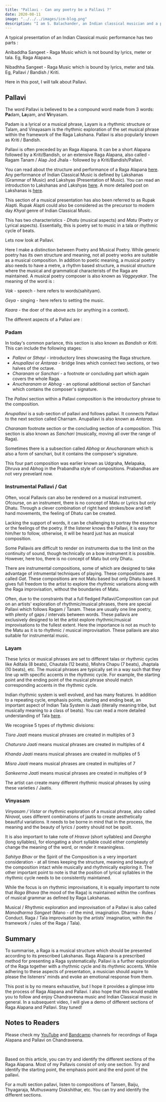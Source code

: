 ```yaml
---
title: "Pallavi - Can any poetry be a Pallavi ?"
date: 2020-08-11
image: "../../../images/icm-blog.png"
description: "I am S. Balachander, an Indian classical musician and a performing artist of Chandraveena. In my long association with music, I have been privileged to have had deep and meaningful discussions on the theory of music with my Ustad, and undertaken further study of scriptures to understand our music better. Here I share my understanding of what a Pallavi (composition) is. Pallavi is also popularly known as Bandish/Kriti. Read on to find out more!"
---
```


A typical presentation of an Indian Classical music performance has two parts : 

Anibaddha Sangeet - Raga Music which is not bound by lyrics, meter or tala. Eg, Raga Alapana. 

Nibadhha Sangeet - Raga Music which is bound by lyrics, meter and tala. Eg, Pallavi / Bandish / Kriti.

Here in this post, I will talk about Pallavi.


## Pallavi

The word Pallavi is believed to be a compound word made from 3 words: **Pa**dam, **La**yam, and **Vi**nyasam.

Padam is a lyrical or a musical phrase, Layam is a rhythmic structure or Talam, and Vinayasam is the rhythmic exploration of the set musical phrase within the framework of the Raga Lakshana. Pallavi is also popularly known as Kriti / Bandish.

Pallavi is often preceded by an Raga Alapana. It can be a short Alapana followed by a Kriti/Bandish, or an extensive Raga Alapana, also called - Ragam Tanam / Alap Jod Jhala - followed by a Kriti/Bandish/Pallavi.

You can read about the structure and performance of a Raga Alapana [here](/blog/raga-alapana). Any performance of Indian Classical Music is defined by Lakshanas (Grammar of Music) and Lakshyas (Presentation of Music). You can read an introduction to Lakshanas and Lakshyas [here](/blog/music-as-a-performing-art). A more detailed post on Lakshanas is [here](/blog/grammar-of-music).

This section of a musical presentation has also been referred to as Rupak Alapti. Rupak Alapti could also be considered as the precursor to modern day *Khyal* genre of Indian Classical Music. 

This has two characteristics - *Dhatu* (musical aspects) and *Matu* (Poetry or Lyrical aspects). Essentially, this is poetry set to music in a tala or rhythmic cycle of beats. 

Lets now look at Pallavi.

Here I make a distinction between Poetry and Musical Poetry. While generic poetry has its own structure and meaning, not all poetry works are suitable as a musical composition. In addition to poetic meaning, a musical poetry also needs to have a metre, a rhythm based structure, a musical structure where the musical and grammatical characterists of the Raga are maintained. A musical poetry composer is also known as *Vaggeyakar*. The meaning of the word is :

*Vak* - speech - here refers to words(sahityam). 

*Geya* - singing - here refers to setting the music. 

*Kaara* - the doer of the above acts (or anything in a context).

The different aspects of a Pallavi are :

### Padam

In today's common parlance, this section is also known as *Bandish* or *Kriti*. This can include the following stages:

* *Pallavi* or *Sthayi* - introductory lines showcasing the Raga structure.
* *Anupallavi* or *Antaraa* - bridge lines which connect two sections, or two halves of the octave.
* *Charanam* or *Sanchari* - a footnote or concluding part which again covers the whole Raga.
* *Anucharanam* or *Abhog* - an optional additional section of Sanchari which contains the composer's signature.

The *Pallavi* section within a Pallavi composition is the introductory phrase to the composition. 

*Anupallavi* is a sub-section of pallavi and follows pallavi. It connects Pallavi to the next section called Charnam. Anupallavi is also known as *Antaraa*.

*Charanam* footnote section or the concluding section of a composition. This section is also known as *Sanchari* (musically, moving all over the range of Raga). 

Sometimes there is a subsection called *Abhog* or *Anucharanam* which is also a form of sanchari, but it contains the composer's signature.

This four part composition was earlier known as Udgraha, Melapaka, Dhruva and Abhog in the Prabandha style of compositions. Prabandhas are not very prevelant now.

### Instrumental Pallavi / Gat

Often, vocal Pallavis can also be rendered on a musical instrument. Ofcourse, on an instrument, there is no concept of Matu or Lyrics but only Dhatu. Through a clever combination of right hand strokes/bow and left hand movements, the feeling of Dhatu can be created.

Lacking the support of words, it can be challenging to portray the essence or the feelings of the poetry. If the listener knows the Pallavi, it is easy for him/her to follow, otherwise, it will be heard just has an musical composition.

Some Pallavis are difficult to render on instruments due to the limit on the continuity of sound, though technically on a bow instrument it is possible. However, here too, there is no concept of Matu but only Dhatu. 

There are instrumental compositions, some of which are designed to take advantage of intrumental techniques of playing. These compositions are called *Gat*. These compositions are not Matu based but only Dhatu based. It gives full freedom to the artist to explore the rhythmic variations along with the Raga improvisation, without the boundaries of Matu.

Often, due to the constraints that a full fledged Pallavi/Composition can put on an artists' exploration of rhythmic/musical phrases, there are special Pallavi which follows Ragam / Tanam. These are usually one line poetry, with plenty of gaps / intervals between words. These pallavis are exclusively designed to let the artist explore rhythmic/musical improvisations to the fullest extent. Here the importance is not as much to the Matu as it is to rhythmic / musical improvisation. These pallavis are also suitable for instrumental music.


### Layam

These lyrics or musical phrases are set to different talas or rhythmic cycles like Aditala (8 beats), Chautala (12 beats), Mishra Chapu (7 beats), Jhaptala (10 beats), etc. The musical phrases are typically set in a way such that they line up with specific accents in the rhythmic cycle. For example, the starting point and the ending point of the musical phrase should match corresponding accents in the rhythmic cycle.

Indian rhythmic system is well evolved, and has many features. In addition to a repeating cycle, emphasis points, starting and ending beat, an important aspect of Indian Tala System is Jaati (literally meaning tribe, but musically meaning to a class of beats). You can read a more detailed understanding of Tala [here](/blog/taladhyaya).

We recognise 5 types of rhythmic divisions:

*Tisra Jaati* means musical phrases are created in multiples of 3

*Chatursra Jaati* means musical phrases are created in multiples of 4

*Khanda Jaati* means musical phrases are created in multiples of 5

*Misra Jaati* means musical phrases are created in multiples of 7

*Sankeerna Jaati* means musical phrases are created in multiples of 9


The artist can create many different rhythmic musical phrases by using these varieties / Jaatis.

### Vinyasam

*Vinyasam / Vistar* or rhythmic exploration of a musical phrase, also called *Niraval*, uses different combinations of jaatis to create aesthetically beautiful variations. It needs to be borne in mind that in the process, the meaning and the beauty of lyrics / poetry should not be spoilt. 

It is also important to take note of *Hrasva* (short syllables) and *Deergha* (long syllables), for elongating a short syllable could either completely change the meaning of the word, or render it meaningless. 

*Sahitya Bhav* or the Spirit of the Composition is a very important consideration - at all times keeping the structure, meaning and beauty of the composition intact while musically and rhythmically exploring it. The other important point to note is that the position of lyrical syllables in the rhythmic cycle needs to be consistently maintained.

While the focus is on rhythmic improvisations, it is equally important to note that *Raga Bhava* (the mood of the Raga) is maintained within the confines of musical grammar as defined by Raga Lakshanas.

Musical / Rhythmic exploration and improvisation of a Pallavi is also called *Manodharma Sangeet* (Mano - of the mind, imagination. Dharma - Rules / Conduct. Raga / Tala improvisation by the artists' imagination, within the framework / rules of the Raga / Tala).

## Summary

To summarise, a Raga is a musical structure which should be presented according to its prescribed Lakshanas. Raga Alapana is a prescribed method for presenting a Raga systematically. Pallavi is a further exploration of the Raga together with a rhythmic cycle and its rhythmic accents. While adhering to these aspects of presentation, a musician should aspire to please the listeners' minds and evoke an emotional response from them.

This post is by no means exhaustive, but I hope it provides a glimpse into the process of Raga Alapana and Pallavi. I also hope that this would enable you to follow and enjoy Chandraveena music and Indian Classical music in general. In a subsequent video, I will give a demo of different sections of Raga Alapana and Pallavi. Stay tuned!

<notice-box>

## Notes to Readers

Please check my <a href="https://www.youtube.com/channel/UCxPyMV4LS9YBePXM0mV4hjg"><inline-button background="#ff0000">YouTube</inline-button></a> and <a href="https://chandraveena.bandcamp.com/"><inline-button background="#408294">Bandcamp</inline-button></a> channels for recordings of Raga Alapana and Pallavi on Chandraveena.

<br>

Based on this article, you can try and identify the different sections of the Raga Alapana. Most of my Pallavis consist of only one section. Try and identify the starting point, the emphasis point and the end point of the pallavi.

For a multi section pallavi, listen to compositions of Tansen, Baiju, Thyagaraja, Muthuswamy Diskshithar, etc. You can try and identify the different sections.

</notice-box>
